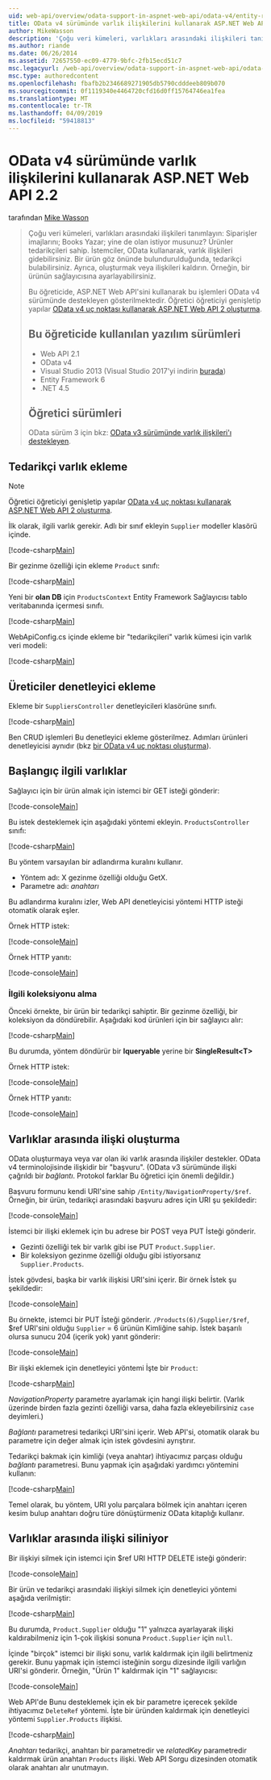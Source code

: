 ```yaml
---
uid: web-api/overview/odata-support-in-aspnet-web-api/odata-v4/entity-relations-in-odata-v4
title: OData v4 sürümünde varlık ilişkilerini kullanarak ASP.NET Web API 2.2 | Microsoft Docs
author: MikeWasson
description: 'Çoğu veri kümeleri, varlıkları arasındaki ilişkileri tanımlayın: Siparişler imajlarını; Books Yazar; yine de olan istiyor musunuz? Ürünler tedarikçileri sahip. OData kullanarak istemcileri üzerinden gidebilirsiniz...'
ms.author: riande
ms.date: 06/26/2014
ms.assetid: 72657550-ec09-4779-9bfc-2fb15ecd51c7
msc.legacyurl: /web-api/overview/odata-support-in-aspnet-web-api/odata-v4/entity-relations-in-odata-v4
msc.type: authoredcontent
ms.openlocfilehash: fbafb2b2346689271905db5790cdddeeb809b070
ms.sourcegitcommit: 0f1119340e4464720cfd16d0ff15764746ea1fea
ms.translationtype: MT
ms.contentlocale: tr-TR
ms.lasthandoff: 04/09/2019
ms.locfileid: "59418813"
---
```

# <a name="entity-relations-in-odata-v4-using-aspnet-web-api-22"></a>OData v4 sürümünde varlık ilişkilerini kullanarak ASP.NET Web API 2.2

tarafından [Mike Wasson](https://github.com/MikeWasson)

> Çoğu veri kümeleri, varlıkları arasındaki ilişkileri tanımlayın: Siparişler imajlarını; Books Yazar; yine de olan istiyor musunuz? Ürünler tedarikçileri sahip. İstemciler, OData kullanarak, varlık ilişkileri gidebilirsiniz. Bir ürün göz önünde bulundurulduğunda, tedarikçi bulabilirsiniz. Ayrıca, oluşturmak veya ilişkileri kaldırın. Örneğin, bir ürünün sağlayıcısına ayarlayabilirsiniz.
>
> Bu öğreticide, ASP.NET Web API'sini kullanarak bu işlemleri OData v4 sürümünde destekleyen gösterilmektedir. Öğretici öğreticiyi genişletip yapılar [OData v4 uç noktası kullanarak ASP.NET Web API 2 oluşturma](create-an-odata-v4-endpoint.md).
>
> ## <a name="software-versions-used-in-the-tutorial"></a>Bu öğreticide kullanılan yazılım sürümleri
>
> - Web API 2.1
> - OData v4
> - Visual Studio 2013 (Visual Studio 2017'yi indirin [burada](https://visualstudio.microsoft.com/downloads/?utm_medium=microsoft&utm_source=docs.microsoft.com&utm_campaign=button+cta&utm_content=download+vs2017))
> - Entity Framework 6
> - .NET 4.5
>
> ## <a name="tutorial-versions"></a>Öğretici sürümleri
>
> OData sürüm 3 için bkz: [OData v3 sürümünde varlık ilişkileri'ı destekleyen](https://asp.net/web-api/overview/odata-support-in-aspnet-web-api/odata-v3/working-with-entity-relations).

## <a name="add-a-supplier-entity"></a>Tedarikçi varlık ekleme

> [!NOTE]
> Öğretici öğreticiyi genişletip yapılar [OData v4 uç noktası kullanarak ASP.NET Web API 2 oluşturma](create-an-odata-v4-endpoint.md).

İlk olarak, ilgili varlık gerekir. Adlı bir sınıf ekleyin `Supplier` modeller klasörü içinde.

[!code-csharp[Main](entity-relations-in-odata-v4/samples/sample1.cs)]

Bir gezinme özelliği için ekleme `Product` sınıfı:

[!code-csharp[Main](entity-relations-in-odata-v4/samples/sample2.cs?highlight=13-15)]

Yeni bir **olan DB** için `ProductsContext` Entity Framework Sağlayıcısı tablo veritabanında içermesi sınıfı.

[!code-csharp[Main](entity-relations-in-odata-v4/samples/sample3.cs?highlight=10)]

WebApiConfig.cs içinde ekleme bir &quot;tedarikçileri&quot; varlık kümesi için varlık veri modeli:

[!code-csharp[Main](entity-relations-in-odata-v4/samples/sample4.cs?highlight=6)]

## <a name="add-a-suppliers-controller"></a>Üreticiler denetleyici ekleme

Ekleme bir `SuppliersController` denetleyicileri klasörüne sınıfı.

[!code-csharp[Main](entity-relations-in-odata-v4/samples/sample5.cs)]

Ben CRUD işlemleri Bu denetleyici ekleme gösterilmez. Adımları ürünleri denetleyicisi aynıdır (bkz [bir OData v4 uç noktası oluşturma](create-an-odata-v4-endpoint.md)).

## <a name="getting-related-entities"></a>Başlangıç ilgili varlıklar

Sağlayıcı için bir ürün almak için istemci bir GET isteği gönderir:

[!code-console[Main](entity-relations-in-odata-v4/samples/sample6.cmd)]

Bu istek desteklemek için aşağıdaki yöntemi ekleyin. `ProductsController` sınıfı:

[!code-csharp[Main](entity-relations-in-odata-v4/samples/sample7.cs)]

Bu yöntem varsayılan bir adlandırma kuralını kullanır.

- Yöntem adı: X gezinme özelliği olduğu GetX.
- Parametre adı: *anahtarı*

Bu adlandırma kuralını izler, Web API denetleyicisi yöntemi HTTP isteği otomatik olarak eşler.

Örnek HTTP istek:

[!code-console[Main](entity-relations-in-odata-v4/samples/sample8.cmd)]

Örnek HTTP yanıtı:

[!code-console[Main](entity-relations-in-odata-v4/samples/sample9.cmd)]

### <a name="getting-a-related-collection"></a>İlgili koleksiyonu alma

Önceki örnekte, bir ürün bir tedarikçi sahiptir. Bir gezinme özelliği, bir koleksiyon da döndürebilir. Aşağıdaki kod ürünleri için bir sağlayıcı alır:

[!code-csharp[Main](entity-relations-in-odata-v4/samples/sample10.cs)]

Bu durumda, yöntem döndürür bir **Iqueryable** yerine bir **SingleResult&lt;T&gt;**

Örnek HTTP istek:

[!code-console[Main](entity-relations-in-odata-v4/samples/sample11.cmd)]

Örnek HTTP yanıtı:

[!code-console[Main](entity-relations-in-odata-v4/samples/sample12.cmd)]

## <a name="creating-a-relationship-between-entities"></a>Varlıklar arasında ilişki oluşturma

OData oluşturmaya veya var olan iki varlık arasında ilişkiler destekler. OData v4 terminolojisinde ilişkidir bir &quot;başvuru&quot;. (OData v3 sürümünde ilişki çağrıldı bir *bağlantı*. Protokol farklar Bu öğretici için önemli değildir.)

Başvuru formunu kendi URI'sine sahip `/Entity/NavigationProperty/$ref`. Örneğin, bir ürün, tedarikçi arasındaki başvuru adres için URI şu şekildedir:

[!code-console[Main](entity-relations-in-odata-v4/samples/sample13.cmd)]

İstemci bir ilişki eklemek için bu adrese bir POST veya PUT İsteği gönderir.

- Gezinti özelliği tek bir varlık gibi ise PUT `Product.Supplier`.
- Bir koleksiyon gezinme özelliği olduğu gibi istiyorsanız `Supplier.Products`.

İstek gövdesi, başka bir varlık ilişkisi URI'sini içerir. Bir örnek İstek şu şekildedir:

[!code-console[Main](entity-relations-in-odata-v4/samples/sample14.cmd)]

Bu örnekte, istemci bir PUT İsteği gönderir. `/Products(6)/Supplier/$ref`, $ref URI'sini olduğu `Supplier` = 6 ürünün Kimliğine sahip. İstek başarılı olursa sunucu 204 (içerik yok) yanıt gönderir:

[!code-console[Main](entity-relations-in-odata-v4/samples/sample15.cmd)]

Bir ilişki eklemek için denetleyici yöntemi İşte bir `Product`:

[!code-csharp[Main](entity-relations-in-odata-v4/samples/sample16.cs)]

*NavigationProperty* parametre ayarlamak için hangi ilişki belirtir. (Varlık üzerinde birden fazla gezinti özelliği varsa, daha fazla ekleyebilirsiniz `case` deyimleri.)

*Bağlantı* parametresi tedarikçi URI'sini içerir. Web API'si, otomatik olarak bu parametre için değer almak için istek gövdesini ayrıştırır.

Tedarikçi bakmak için kimliği (veya anahtar) ihtiyacımız parçası olduğu *bağlantı* parametresi. Bunu yapmak için aşağıdaki yardımcı yöntemini kullanın:

[!code-csharp[Main](entity-relations-in-odata-v4/samples/sample17.cs)]

Temel olarak, bu yöntem, URI yolu parçalara bölmek için anahtarı içeren kesim bulup anahtarı doğru türe dönüştürmeniz OData kitaplığı kullanır.

## <a name="deleting-a-relationship-between-entities"></a>Varlıklar arasında ilişki siliniyor

Bir ilişkiyi silmek için istemci için $ref URI HTTP DELETE isteği gönderir:

[!code-console[Main](entity-relations-in-odata-v4/samples/sample18.cmd)]

Bir ürün ve tedarikçi arasındaki ilişkiyi silmek için denetleyici yöntemi aşağıda verilmiştir:

[!code-csharp[Main](entity-relations-in-odata-v4/samples/sample19.cs)]

Bu durumda, `Product.Supplier` olduğu &quot;1&quot; yalnızca ayarlayarak ilişki kaldırabilmeniz için 1-çok ilişkisi sonuna `Product.Supplier` için `null`.

İçinde &quot;birçok&quot; istemci bir ilişki sonu, varlık kaldırmak için ilgili belirtmeniz gerekir. Bunu yapmak için istemci isteğinin sorgu dizesinde ilgili varlığın URI'si gönderir. Örneğin, "Ürün 1" kaldırmak için "1" sağlayıcısı:

[!code-console[Main](entity-relations-in-odata-v4/samples/sample20.cmd?highlight=1)]

Web API'de Bunu desteklemek için ek bir parametre içerecek şekilde ihtiyacımız `DeleteRef` yöntemi. İşte bir üründen kaldırmak için denetleyici yöntemi `Supplier.Products` ilişkisi.

[!code-csharp[Main](entity-relations-in-odata-v4/samples/sample21.cs)]

*Anahtarı* tedarikçi, anahtarı bir parametredir ve *relatedKey* parametredir kaldırmak ürün anahtarı `Products` ilişki. Web API Sorgu dizesinden otomatik olarak anahtarı alır unutmayın.
